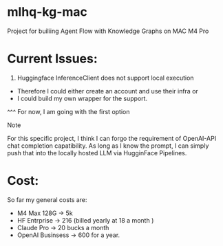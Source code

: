 # mlhq-kg-mac
Project for builiing Agent Flow with Knowledge Graphs on MAC M4 Pro

# Current Issues: 


1. Huggingface InferenceClient does not support local execution 
  * Therefore I could either create an account and use their infra or 
  * I could build my own wrapper for the support. 


^^^ For now, I am going with the first option


> [!NOTE]
> For this specific project, I think I can forgo the requirement of OpenAI-API 
chat completion capatibility. As long as I know the prompt, I can simply push
that into the locally hosted LLM via HugginFace Pipelines. 

# Cost: 

So far my general costs are: 
* M4 Max 128G &rarr; 5k
* HF Entrprise &rarr; 216 (billed yearly at 18 a month )
* Claude Pro &rarr; 20 bucks a month 
* OpenAI Businsess &rarr; 600 for a year. 

